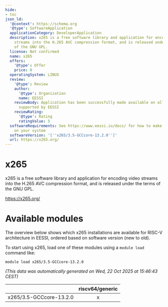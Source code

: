 ```yaml
---
hide:
- toc
json_ld:
  '@context': https://schema.org
  '@type': SoftwareApplication
  applicationCategory: DeveloperApplication
  description: x265 is a free software library and application for encoding video
    streams into the H.265 AVC compression format, and is released under the terms
    of the GNU GPL.
  license: Not confirmed
  name: x265
  offers:
    '@type': Offer
    price: 0
  operatingSystem: LINUX
  review:
    '@type': Review
    author:
      '@type': Organization
      name: EESSI
    reviewBody: Application has been successfully made available on all architectures
      supported by EESSI
    reviewRating:
      '@type': Rating
      ratingValue: 5
  softwareRequirements: See https://www.eessi.io/docs/ for how to make EESSI available
    on your system
  softwareVersion: '[''x265/3.5-GCCcore-13.2.0'']'
  url: https://x265.org/
---
```


x265
====


x265 is a free software library and application for encoding video streams into the H.265 AVC compression format, and is released under the terms of the GNU GPL.

https://x265.org/
# Available modules


The overview below shows which x265 installations are available for RISC-V architecture in EESSI, ordered based on software version (new to old).

To start using x265, load one of these modules using a `module load` command like:

```shell
module load x265/3.5-GCCcore-13.2.0
```

*(This data was automatically generated on Wed, 22 Oct 2025 at 15:46:43 CEST)*

| |riscv64/generic|
| :---: | :---: |
|x265/3.5-GCCcore-13.2.0|x|
